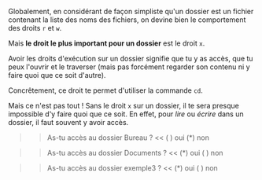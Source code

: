 
Globalement, en considérant de façon simpliste qu'un dossier est un fichier contenant la liste des noms des fichiers, on devine bien le comportement des droits `r` et `w`.

Mais **le droit le plus important pour un dossier** est le droit `x`.

Avoir les droits d'exécution sur un dossier signifie que tu y as accès, que tu peux l'ouvrir et le traverser (mais pas forcément regarder son contenu ni y faire quoi que ce soit d'autre).

Concrêtement, ce droit te permet d'utiliser la commande `cd`. 

Mais ce n'est pas tout ! Sans le droit `x` sur un dossier, il te sera presque impossible d'y faire quoi que ce soit.
En effet, pour *lire* ou *écrire* dans un dossier, il faut souvent y avoir accès.

>> As-tu accès au dossier Bureau ? <<
( ) oui
(*) non

>> As-tu accès au dossier Documents ? <<
(*) oui
( ) non

>> As-tu accès au dossier exemple3 ? <<
(*) oui
( ) non

